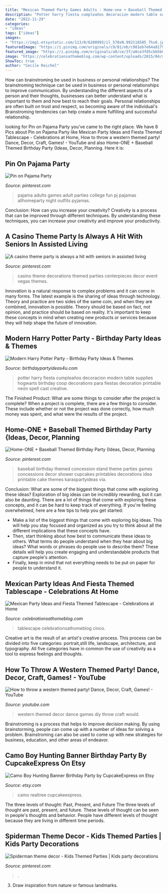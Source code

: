 ```yaml
---
title: "Mexican Themed Party Games Adults : Home-one + Baseball Themed Birthday Party {ideas, Decor, Planning"
description: "Potter harry fiesta cumpleaños decoracion modern table supplies hogwarts birthday coop decorations para fiestas decoration printable neón spell cast creative"
date: "2022-11-29"
categories:
- "ideas"
tags: ["ideas"]
images:
- "https://img1.etsystatic.com/113/0/6200993/il_570xN.992118585_7hs6.jpg"
featuredImage: "https://i.pinimg.com/originals/c9/81/eb/c981eb7e64a8179dd405f7928e690edc.jpg"
featured_image: "https://i.pinimg.com/originals/a0/ce/3f/a0ce3fd5cbb5b0ce81a72e6fe8941eac.jpg"
image: "https://celebrationsathomeblog.com/wp-content/uploads/2015/04/mexican-place-settings.jpg"
ShowToc: true
author: "Cecile Reichel"
---
```



How can brainstroming be used in business or personal relationships?
The brainstroming technique can be used in business or personal relationships to improve communication. By understanding the different aspects of a person and their thoughts, businesses can better understand what is important to them and how best to reach their goals. Personal relationships are often built on trust and respect, so becoming aware of the individual's Brainstroming tendencies can help create a more fulfilling and successful relationship.

	

		
looking for Pin on Pajama Party you've came to the right place. We have 8 Pics about Pin on Pajama Party like Mexican Party Ideas and Fiesta Themed Tablescape - Celebrations at Home, How to throw a western themed party! Dance, Decor, Craft, Games! - YouTube and also Home-ONE + Baseball Themed Birthday Party {Ideas, Decor, Planning. Here it is:
		
    
## Pin On Pajama Party

<img loading=lazy src="https://i.pinimg.com/736x/94/ed/ca/94edca14e8d4fb64a1794136e63cf80e--party-games-for-adults-adult-pajama-party-games.jpg" onerror="this.onerror=null;this.src='https://tse3.mm.bing.net/th?id=OIP.WO0joskUJwVizOtTXV4AtAHaFj&amp;pid=15.1';" alt="Pin on Pajama Party">

_Source: pinterest.com_

>pajama adults games adult parties college fun pj pajamas allhomeparty night outfits pyjamas. 

	

Conclusion: How can you increase your creativity?
Creativity is a process that can be improved through different techniques. By understanding these techniques, you can increase your creativity and improve your productivity.

    
## A Casino Theme Party Is Always A Hit With Seniors In Assisted Living

<img loading=lazy src="https://i.pinimg.com/originals/60/4e/d5/604ed5b987ef4e2e76d8446e8e5e5446.jpg" onerror="this.onerror=null;this.src='https://tse2.mm.bing.net/th?id=OIP.eR9f44GpHXHOwn8hH9WbLQHaJ4&amp;pid=15.1';" alt="A casino theme party is always a hit with seniors in assisted living">

_Source: pinterest.com_

>casino theme decorations themed parties centerpieces decor event vegas themes. 

	

Innovation is a natural response to complex problems and it can come in many forms. The latest example is the sharing of ideas through technology. Theory and practice are two sides of the same coin, and when they are combined, innovation is possible. Theory should be based on fact, not opinion, and practice should be based on reality. It's important to keep these concepts in mind when creating new products or services because they will help shape the future of innovation.

    
## Modern Harry Potter Party - Birthday Party Ideas &amp; Themes

<img loading=lazy src="http://www.birthdaypartyideas4u.com/wp-content/uploads/2016/04/Modern-Harry-Potter-Party-Hogwarts-Food-550x792.jpg" onerror="this.onerror=null;this.src='https://tse4.mm.bing.net/th?id=OIP.A39PmggYQx6IRRS11sLGJQHaKq&amp;pid=15.1';" alt="Modern Harry Potter Party - Birthday Party Ideas &amp; Themes">

_Source: birthdaypartyideas4u.com_

>potter harry fiesta cumpleaños decoracion modern table supplies hogwarts birthday coop decorations para fiestas decoration printable neón spell cast creative. 

	

The Finished Product: What are some things to consider after the project is complete?
When a project is complete, there are a few things to consider. These include whether or not the project was done correctly, how much money was spent, and what were the results of the project.

    
## Home-ONE + Baseball Themed Birthday Party {Ideas, Decor, Planning

<img loading=lazy src="https://i.pinimg.com/originals/c9/81/eb/c981eb7e64a8179dd405f7928e690edc.jpg" onerror="this.onerror=null;this.src='https://tse4.mm.bing.net/th?id=OIP.PhFkBeWR1-cW_x0Vx9fy6QHaKl&amp;pid=15.1';" alt="Home-ONE + Baseball Themed Birthday Party {Ideas, Decor, Planning">

_Source: pinterest.com_

>baseball birthday themed concession stand theme parties games concessions decor shower cupcakes printables decorations idea printable cake themes karaspartyideas via. 

	

Conclusion: What are some of the biggest things that come with exploring these ideas?
Exploration of big ideas can be incredibly rewarding, but it can also be daunting. There are a lot of things that come with exploring these concepts, and it can be hard to keep track of everything. If you're feeling overwhelmed, here are a few tips to help you get started: 
- Make a list of the biggest things that come with exploring big ideas. This will help you stay focused and organized as you try to think about all the different implications that these concepts have. 
- Then, start thinking about how best to communicate these ideas to others. What terms do people understand when they hear about big ideas? What words or phrases do people use to describe them? These details will help you create engaging and understandable products that capture people's attention. 
- Finally, keep in mind that not everything needs to be put on paper for people to understand it.

    
## Mexican Party Ideas And Fiesta Themed Tablescape - Celebrations At Home

<img loading=lazy src="https://celebrationsathomeblog.com/wp-content/uploads/2015/04/mexican-place-settings.jpg" onerror="this.onerror=null;this.src='https://tse4.mm.bing.net/th?id=OIP.aJo-m0w8FEteQbyneRGEIwHaKO&amp;pid=15.1';" alt="Mexican Party Ideas and Fiesta Themed Tablescape - Celebrations at Home">

_Source: celebrationsathomeblog.com_

>tablescape celebrationsathomeblog cinco. 

	

Creative art is the result of an artist's creative process. This process can be divided into five categories: portrait,still life, landscape, architecture, and typography. All five categories have in common the use of creativity as a tool to express feelings and thoughts.

    
## How To Throw A Western Themed Party! Dance, Decor, Craft, Games! - YouTube

<img loading=lazy src="http://i.ytimg.com/vi/LlKfTrFmyR8/maxresdefault.jpg" onerror="this.onerror=null;this.src='https://tse4.mm.bing.net/th?id=OIP.8X5AGkgWVNfHLhtW4uoK-QHaEK&amp;pid=15.1';" alt="How to throw a western themed party! Dance, Decor, Craft, Games! - YouTube">

_Source: youtube.com_

>western themed decor dance games diy throw craft would. 

	

Brainstroming is a process that helps to improve decision making. By using brainstorming, people can come up with a number of ideas for solving a problem. Brainstroming can also be used to come up with new strategies for business, education, and other areas of endeavor.

    
## Camo Boy Hunting Banner Birthday Party By CupcakeExpress On Etsy

<img loading=lazy src="https://img1.etsystatic.com/113/0/6200993/il_570xN.992118585_7hs6.jpg" onerror="this.onerror=null;this.src='https://tse4.mm.bing.net/th?id=OIP.ss2mW3GzJ5cuyT1j2DDGMwHaFb&amp;pid=15.1';" alt="Camo Boy Hunting Banner Birthday Party by CupcakeExpress on Etsy">

_Source: etsy.com_

>camo realtree cupcakeexpress. 

	

The three levels of thought: Past, Present, and Future
The three levels of thought are past, present, and future. These levels of thought can be seen in people's thoughts and behavior. People have different levels of thought because they are living in different time periods.

    
## Spiderman Theme Decor - Kids Themed Parties | Kids Party Decorations

<img loading=lazy src="https://i.pinimg.com/originals/a0/ce/3f/a0ce3fd5cbb5b0ce81a72e6fe8941eac.jpg" onerror="this.onerror=null;this.src='https://tse4.mm.bing.net/th?id=OIP.08__rFLMB-Kp6VD59UF5QwHaJ4&amp;pid=15.1';" alt="Spiderman theme decor - Kids Themed Parties | Kids party decorations">

_Source: pinterest.com_

>. 

	

3. Draw inspiration from nature or famous landmarks.


